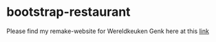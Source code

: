 # bootstrap-restaurant

Please find my remake-website for Wereldkeuken Genk here at this [link](https://ancattie.github.io/bootstrap-restaurant/)
